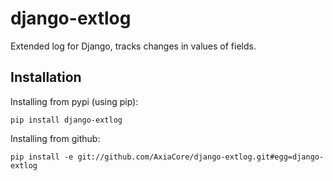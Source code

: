 django-extlog
=============

Extended log for Django, tracks changes in values of fields.


Installation
------------

Installing from pypi (using pip):

    pip install django-extlog

Installing from github:

    pip install -e git://github.com/AxiaCore/django-extlog.git#egg=django-extlog
